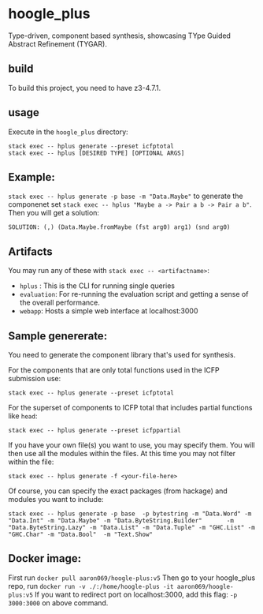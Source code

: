 # hoogle_plus
Type-driven, component based synthesis, showcasing TYpe Guided Abstract Refinement (TYGAR).

## build
To build this project, you need to have z3-4.7.1.

## usage
Execute in the `hoogle_plus` directory:
```
stack exec -- hplus generate --preset icfptotal
stack exec -- hplus [DESIRED TYPE] [OPTIONAL ARGS]
```

## Example:
`stack exec -- hplus generate -p base -m "Data.Maybe"` to generate the componenet set
`stack exec -- hplus "Maybe a -> Pair a b -> Pair a b"`. Then you will get a solution:

`SOLUTION: (,) (Data.Maybe.fromMaybe (fst arg0) arg1) (snd arg0)`


## Artifacts
You may run any of these with `stack exec -- <artifactname>`:
- `hplus` : This is the CLI for running single queries
- `evaluation`: For re-running the evaluation script and getting a sense of the overall performance.
- `webapp`: Hosts a simple web interface at localhost:3000

## Sample genererate:
You need to generate the component library that's used for synthesis.

For the components that are only total functions used in the ICFP submission use:
```
stack exec -- hplus generate --preset icfptotal
```

For the superset of components to ICFP total that includes partial functions like `head`:
```
stack exec -- hplus generate --preset icfppartial
```

If you have your own file(s) you want to use, you may specify them. You will then use all the modules within the files. At this time you may not filter within the file:
```
stack exec -- hplus generate -f <your-file-here>
```

Of course, you can specify the exact packages (from hackage) and modules you want to include:
```
stack exec -- hplus generate -p base  -p bytestring -m "Data.Word" -m "Data.Int" -m "Data.Maybe" -m "Data.ByteString.Builder"       -m "Data.ByteString.Lazy" -m "Data.List" -m "Data.Tuple" -m "GHC.List" -m "GHC.Char" -m "Data.Bool"  -m "Text.Show"
```

## Docker image:
First run `docker pull aaron069/hoogle-plus:v5`
Then go to your hoogle_plus repo, run `docker run -v ./:/home/hoogle-plus -it aaron069/hoogle-plus:v5`
If you want to redirect port on localhost:3000, add this flag: `-p 3000:3000` on above command.

